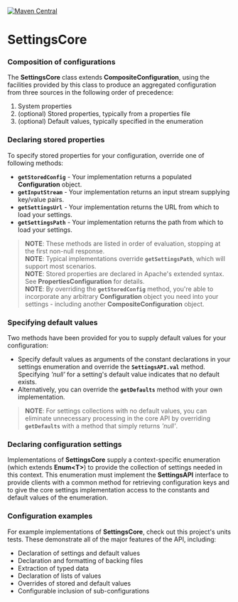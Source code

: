 [![Maven Central](https://maven-badges.herokuapp.com/maven-central/com.nordstrom.tools/settings/badge.svg)](https://maven-badges.herokuapp.com/maven-central/com.nordstrom.tools/settings)

# SettingsCore

### Composition of configurations

The **SettingsCore** class extends **CompositeConfiguration**, using the facilities provided by this class to produce an aggregated configuration from three sources in the following order of precedence: 

1. System properties
2. (optional) Stored properties, typically from a properties file
3. (optional) Default values, typically specified in the enumeration

### Declaring stored properties

To specify stored properties for your configuration, override one of following methods:

* **`getStoredConfig`** - Your implementation returns a populated **Configuration** object.
* **`getInputStream`** - Your implementation returns an input stream supplying key/value pairs.
* **`getSettingsUrl`** - Your implementation returns the URL from which to load your settings.
* **`getSettingsPath`** - Your implementation returns the path from which to load your settings.

> **NOTE**: These methods are listed in order of evaluation, stopping at the first non-null response.  
> **NOTE**: Typical implementations override **`getSettingsPath`**, which will support most scenarios.  
> **NOTE**: Stored properties are declared in Apache's extended syntax. See **PropertiesConfiguration** for details.  
> **NOTE**: By overriding the **`getStoredConfig`** method, you're able to incorporate any arbitrary **Configuration** object you need into your settings - including another **CompositeConfiguration** object.

### Specifying default values

Two methods have been provided for you to supply default values for your configuration:

* Specify default values as arguments of the constant declarations in your settings enumeration and override the **`SettingsAPI.val`** method. Specifying _'null'_ for a setting's default value indicates that no default exists.
* Alternatively, you can override the **`getDefaults`** method with your own implementation.

> **NOTE**: For settings collections with no default values, you can eliminate unnecessary processing in the core API by overriding **`getDefaults`** with a method that simply returns _'null'_.

### Declaring configuration settings

Implementations of **SettingsCore** supply a context-specific enumeration (which extends **Enum&lt;T&gt;**) to provide the collection of settings needed in this context. This enumeration must implement the **SettingsAPI** interface to provide clients with a common method for retrieving configuration keys and to give the core settings implementation access to the constants and default values of the enumeration.

### Configuration examples

For example implementations of **SettingsCore**, check out this project's units tests. These demonstrate all of the major features of the API, including:

* Declaration of settings and default values
* Declaration and formatting of backing files
* Extraction of typed data
* Declaration of lists of values
* Overrides of stored and default values
* Configurable inclusion of sub-configurations

